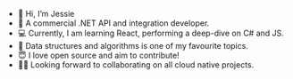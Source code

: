 - 👋 Hi, I’m Jessie
- 🌱 A commercial .NET API and integration developer. 
- 💻 Currently, I am learning React, performing a deep-dive on C# and JS.
- 🍵 Data structures and algorithms is one of my favourite topics.
- 😇 I love open source and aim to contribute!
- 🧚🏻 Looking forward to collaborating on all cloud native projects.

<!---
jessieharada6/jessieharada6 is a ✨ special ✨ repository because its `README.md` (this file) appears on your GitHub profile.
You can click the Preview link to take a look at your changes.
--->
